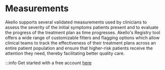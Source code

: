 # Measurements

Akello supports several validated measurements used by clinicians to assess the severity of the initial symptoms patients present and to evaluate the progress of the treatment plan as time progresses. Akello's Registry tool offers a wide range of customizable filters and flagging options which allow clinical teams to track the effectiveness of their treatment plans across an entire patient population and ensure that higher-risk patients receive the attention they need, thereby facilitating better quality care.

:::info  Get started with a free account [here](https://app.akello.io/signup)
